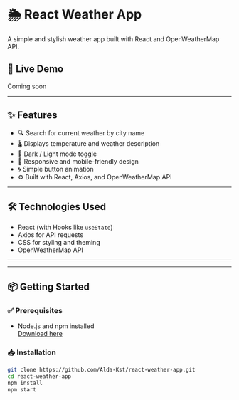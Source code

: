 # 🌦️ React Weather App

A simple and stylish weather app built with React and OpenWeatherMap API.

## 🚀 Live Demo

Coming soon 

---

## ✨ Features

- 🔍 Search for current weather by city name
- 🌡️ Displays temperature and weather description
- 🌙 Dark / Light mode toggle
- 📱 Responsive and mobile-friendly design
- 🌀 Simple button animation
- ⚙️ Built with React, Axios, and OpenWeatherMap API

---

## 🛠️ Technologies Used

- React (with Hooks like `useState`)
- Axios for API requests
- CSS for styling and theming
- OpenWeatherMap API

---


---

## 📦 Getting Started

### ✅ Prerequisites

- Node.js and npm installed  
  [Download here](https://nodejs.org)

### 📥 Installation

```bash
git clone https://github.com/Alda-Kst/react-weather-app.git
cd react-weather-app
npm install
npm start

